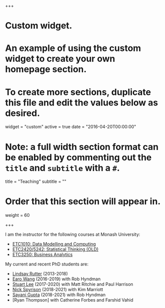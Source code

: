 +++
# Custom widget.
# An example of using the custom widget to create your own homepage section.
# To create more sections, duplicate this file and edit the values below as desired.
widget = "custom"
active = true
date = "2016-04-20T00:00:00"

# Note: a full width section format can be enabled by commenting out the `title` and `subtitle` with a `#`.
title = "Teaching"
subtitle = ""

# Order that this section will appear in.
weight = 60

+++

I am the instructor for the following courses at Monash University:

- [ETC1010: Data Modelling and Computing](https://dmac.dicook.org)
- [ETC2420/5242: Statistical Thinking (OLD)](https://st.netlify.com)
- [ETC3250: Business Analytics](https://monba.dicook.org)

My current and recent PhD students are:

- [Lindsay Rutter](https://github.com/lrutter) (2013-2018)
- [Earo Wang](https://earo.me) (2016-2019) with Rob Hyndman
- [Stuart Lee](https://github.com/sa-lee) (2017-2020) with Matt Ritchie and Paul Harrison
- [Nick Spyrison](https://github.com/nspyrison) (2018-2021) with Kim Marriott
- [Sayani Gupta](https://github.com/Sayani07) (2018-2021) with Rob Hyndman
- [Ryan Thompson] with Catherine Forbes and Farshid Vahid

